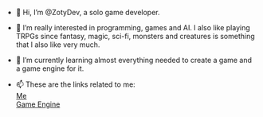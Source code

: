 - 👋 Hi, I’m @ZotyDev, a solo game developer.
- 👀 I’m really interested in programming, games and AI. I also like playing TRPGs since fantasy, magic, sci-fi, monsters and creatures is something that I also like very much.
- 🌱 I’m currently learning almost everything needed to create a game and a game engine for it.

- 📫 These are the links related to me: <br>
[Me](https://zoty.dev) <br>
[Game Engine](http://unnamedengine.com)

